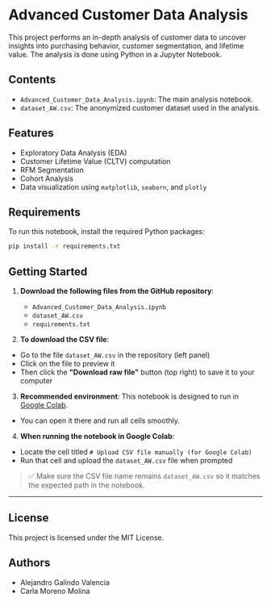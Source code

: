 # Advanced Customer Data Analysis

This project performs an in-depth analysis of customer data to uncover insights into purchasing behavior, customer segmentation, and lifetime value. The analysis is done using Python in a Jupyter Notebook.

## Contents

- `Advanced_Customer_Data_Analysis.ipynb`: The main analysis notebook.
- `dataset_AW.csv`: The anonymized customer dataset used in the analysis.

## Features

- Exploratory Data Analysis (EDA)
- Customer Lifetime Value (CLTV) computation
- RFM Segmentation
- Cohort Analysis
- Data visualization using `matplotlib`, `seaborn`, and `plotly`

## Requirements

To run this notebook, install the required Python packages:

```bash
pip install -r requirements.txt
```

## Getting Started

1. **Download the following files from the GitHub repository**:
   - `Advanced_Customer_Data_Analysis.ipynb`
   - `dataset_AW.csv`
   - `requirements.txt`

2.  **To download the CSV file**:
   - Go to the file `dataset_AW.csv` in the repository (left panel)
   - Click on the file to preview it
   - Then click the **"Download raw file"** button (top right) to save it to your computer

3.  **Recommended environment**: This notebook is designed to run in [Google Colab](https://colab.research.google.com/).
   - You can open it there and run all cells smoothly.

4.  **When running the notebook in Google Colab**:
   - Locate the cell titled `# Upload CSV file manually (for Google Colab)`
   - Run that cell and upload the `dataset_AW.csv` file when prompted

> ✅ Make sure the CSV file name remains `dataset_AW.csv` so it matches the expected path in the notebook.

---

## License

This project is licensed under the MIT License.

## Authors

- Alejandro Galindo Valencia  
- Carla Moreno Molina
